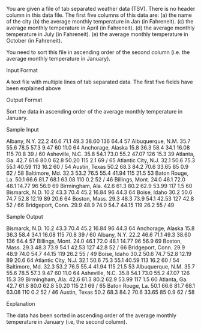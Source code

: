 You are given a file of tab separated weather data (TSV). There is no header column in this data file.
The first five columns of this data are: (a) the name of the city (b) the average monthly temperature in Jan (in Fahreneit). (c) the average monthly temperature in April (in Fahreneit). (d) the average monthly temperature in July (in Fahreneit). (e) the average monthly temperature in October (in Fahreneit).

You need to sort this file in ascending order of the second column (i.e. the average monthly temperature in January).

Input Format

A text file with multiple lines of tab separated data. The first five fields have been explained above

Output Format

Sort the data in ascending order of the average monthly temperature in January.

Sample Input

Albany, N.Y.    22.2    46.6    71.1    49.3    38.60   136 64.4    57
Albuquerque, N.M.   35.7    55.6    78.5    57.3    9.47    60  11.0    64
Anchorage, Alaska   15.8    36.3    58.4    34.1    16.08   115 70.8    39 / 60
Asheville, N.C. 35.8    54.1    73.0    55.2    47.07   126 15.3    39
Atlanta, Ga.    42.7    61.6    80.0    62.8    50.20   115 2.1 69 / 65
Atlantic City, N.J. 32.1    50.6    75.3    55.1    40.59   113 16.2    60 / 54
Austin, Texas   50.2    68.3    84.2    70.6    33.65   85  0.9 62 / 58
Baltimore, Md.  32.3    53.2    76.5    55.4    41.94   115 21.5    53
Baton Rouge, La.    50.1    66.6    81.7    68.1    63.08   110 0.2 52 / 46
Billings, Mont. 24.0    46.1    72.0    48.1    14.77   96  56.9    69
Birmingham, Ala.    42.6    61.3    80.2    62.9    53.99   117 1.5 60
Bismarck, N.D.  10.2    43.3    70.4    45.2    16.84   96  44.3    64
Boise, Idaho    30.2    50.6    74.7    52.8    12.19   89  20.6    64
Boston, Mass.   29.3    48.3    73.9    54.1    42.53   127 42.8    52 / 66
Bridgeport, Conn.   29.9    48.9    74.0    54.7    44.15   119 26.2    55 / 49

Sample Output

Bismarck, N.D.  10.2    43.3    70.4    45.2    16.84   96  44.3    64
Anchorage, Alaska   15.8    36.3    58.4    34.1    16.08   115 70.8    39 / 60
Albany, N.Y.    22.2    46.6    71.1    49.3    38.60   136 64.4    57
Billings, Mont. 24.0    46.1    72.0    48.1    14.77   96  56.9    69
Boston, Mass.   29.3    48.3    73.9    54.1    42.53   127 42.8    52 / 66
Bridgeport, Conn.   29.9    48.9    74.0    54.7    44.15   119 26.2    55 / 49
Boise, Idaho    30.2    50.6    74.7    52.8    12.19   89  20.6    64
Atlantic City, N.J. 32.1    50.6    75.3    55.1    40.59   113 16.2    60 / 54
Baltimore, Md.  32.3    53.2    76.5    55.4    41.94   115 21.5    53
Albuquerque, N.M.   35.7    55.6    78.5    57.3    9.47    60  11.0    64
Asheville, N.C. 35.8    54.1    73.0    55.2    47.07   126 15.3    39
Birmingham, Ala.    42.6    61.3    80.2    62.9    53.99   117 1.5 60
Atlanta, Ga.    42.7    61.6    80.0    62.8    50.20   115 2.1 69 / 65
Baton Rouge, La.    50.1    66.6    81.7    68.1    63.08   110 0.2 52 / 46
Austin, Texas   50.2    68.3    84.2    70.6    33.65   85  0.9 62 / 58

Explanation

The data has been sorted in ascending order of the average monthly temperature in January (i.e, the second column). 
